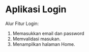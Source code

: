 # Aplikasi Login
Alur Fitur Login:
1. Memasukkan email dan password
2. Memvalidasi masukan.
3. Menampilkan halaman Home.
